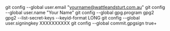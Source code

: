 git config --global user.email "yourname@wattleandsturt.com.au"
git config --global user.name "Your Name"
git config --global gpg.program gpg2
gpg2 --list-secret-keys --keyid-format LONG
git config --global user.signingkey XXXXXXXXXX
git config --global commit.gpgsign true+

